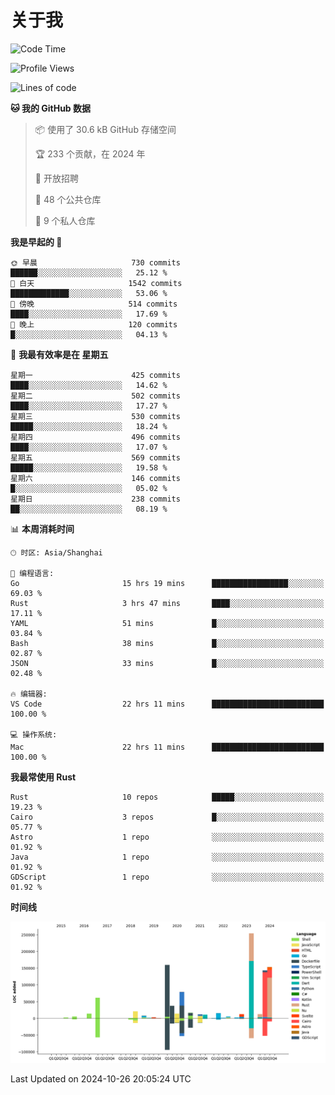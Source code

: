 # 关于我

<!--START_SECTION:waka-->
![Code Time](http://img.shields.io/badge/Code%20Time-3%2C266%20hrs%2050%20mins-blue)

![Profile Views](http://img.shields.io/badge/%E4%B8%AA%E4%BA%BA%E8%B5%84%E6%96%99%E8%A7%82%E7%9C%8B%E6%AC%A1%E6%95%B0-7-blue)

![Lines of code](https://img.shields.io/badge/%E4%BB%8E%E3%80%8CHello%20World%E3%80%8D%E8%B5%B7%E6%88%91%E5%B7%B2%E7%BB%8F%E5%86%99%E4%BA%86-1.0%20million%20%E8%A1%8C%E4%BB%A3%E7%A0%81-blue)

**🐱 我的 GitHub 数据** 

> 📦  使用了 30.6 kB GitHub 存储空间 
 > 
> 🏆 233 个贡献，在 2024 年
 > 
> 💼 开放招聘
 > 
> 📜 48 个公共仓库 
 > 
> 🔑 9 个私人仓库 
 > 
**我是早起的 🐤** 

```text
🌞 早晨                     730 commits         ██████░░░░░░░░░░░░░░░░░░░   25.12 % 
🌆 白天                     1542 commits        █████████████░░░░░░░░░░░░   53.06 % 
🌃 傍晚                     514 commits         ████░░░░░░░░░░░░░░░░░░░░░   17.69 % 
🌙 晚上                     120 commits         █░░░░░░░░░░░░░░░░░░░░░░░░   04.13 % 
```
📅 **我最有效率是在 星期五** 

```text
星期一                      425 commits         ████░░░░░░░░░░░░░░░░░░░░░   14.62 % 
星期二                      502 commits         ████░░░░░░░░░░░░░░░░░░░░░   17.27 % 
星期三                      530 commits         █████░░░░░░░░░░░░░░░░░░░░   18.24 % 
星期四                      496 commits         ████░░░░░░░░░░░░░░░░░░░░░   17.07 % 
星期五                      569 commits         █████░░░░░░░░░░░░░░░░░░░░   19.58 % 
星期六                      146 commits         █░░░░░░░░░░░░░░░░░░░░░░░░   05.02 % 
星期日                      238 commits         ██░░░░░░░░░░░░░░░░░░░░░░░   08.19 % 
```


📊 **本周消耗时间** 

```text
🕑︎ 时区: Asia/Shanghai

💬 编程语言: 
Go                       15 hrs 19 mins      █████████████████░░░░░░░░   69.03 % 
Rust                     3 hrs 47 mins       ████░░░░░░░░░░░░░░░░░░░░░   17.11 % 
YAML                     51 mins             █░░░░░░░░░░░░░░░░░░░░░░░░   03.84 % 
Bash                     38 mins             █░░░░░░░░░░░░░░░░░░░░░░░░   02.87 % 
JSON                     33 mins             █░░░░░░░░░░░░░░░░░░░░░░░░   02.48 % 

🔥 编辑器: 
VS Code                  22 hrs 11 mins      █████████████████████████   100.00 % 

💻 操作系统: 
Mac                      22 hrs 11 mins      █████████████████████████   100.00 % 
```

**我最常使用 Rust** 

```text
Rust                     10 repos            █████░░░░░░░░░░░░░░░░░░░░   19.23 % 
Cairo                    3 repos             █░░░░░░░░░░░░░░░░░░░░░░░░   05.77 % 
Astro                    1 repo              ░░░░░░░░░░░░░░░░░░░░░░░░░   01.92 % 
Java                     1 repo              ░░░░░░░░░░░░░░░░░░░░░░░░░   01.92 % 
GDScript                 1 repo              ░░░░░░░░░░░░░░░░░░░░░░░░░   01.92 % 
```



**时间线**

![Lines of Code chart](https://raw.githubusercontent.com/catusax/catusax/master/assets/bar_graph.png)


 Last Updated on 2024-10-26 20:05:24 UTC
<!--END_SECTION:waka-->

